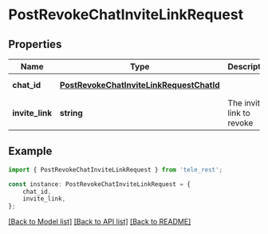 # PostRevokeChatInviteLinkRequest


## Properties

Name | Type | Description | Notes
------------ | ------------- | ------------- | -------------
**chat_id** | [**PostRevokeChatInviteLinkRequestChatId**](PostRevokeChatInviteLinkRequestChatId.md) |  | [default to undefined]
**invite_link** | **string** | The invite link to revoke | [default to undefined]

## Example

```typescript
import { PostRevokeChatInviteLinkRequest } from 'tele_rest';

const instance: PostRevokeChatInviteLinkRequest = {
    chat_id,
    invite_link,
};
```

[[Back to Model list]](../README.md#documentation-for-models) [[Back to API list]](../README.md#documentation-for-api-endpoints) [[Back to README]](../README.md)
